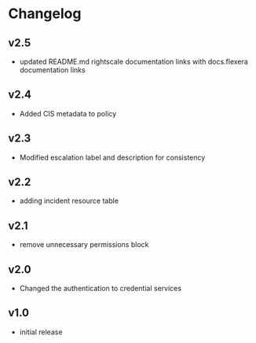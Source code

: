 # Changelog

## v2.5

- updated README.md rightscale documentation links with docs.flexera documentation links

## v2.4

- Added CIS metadata to policy

## v2.3

- Modified escalation label and description for consistency

## v2.2

- adding incident resource table

## v2.1

- remove unnecessary permissions block

## v2.0

- Changed the authentication to credential services

## v1.0

- initial release
